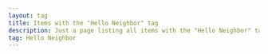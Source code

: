 ```yaml
---
layout: tag
title: Items with the "Hello Neighbor" tag
description: Just a page listing all items with the "Hello Neighbor" tag
tag: Hello Neighbor
---
```

